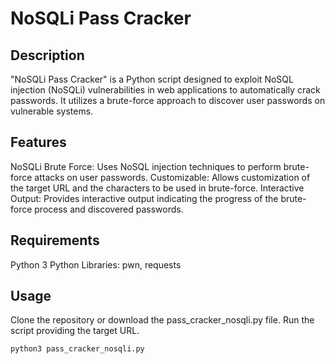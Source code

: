 # NoSQLi Pass Cracker
## Description
"NoSQLi Pass Cracker" is a Python script designed to exploit NoSQL injection (NoSQLi) vulnerabilities in web applications to automatically crack passwords. It utilizes a brute-force approach to discover user passwords on vulnerable systems.

## Features
NoSQLi Brute Force: Uses NoSQL injection techniques to perform brute-force attacks on user passwords.
Customizable: Allows customization of the target URL and the characters to be used in brute-force.
Interactive Output: Provides interactive output indicating the progress of the brute-force process and discovered passwords.

## Requirements
Python 3
Python Libraries: pwn, requests

## Usage
Clone the repository or download the pass_cracker_nosqli.py file.
Run the script providing the target URL.

```python
python3 pass_cracker_nosqli.py
```
